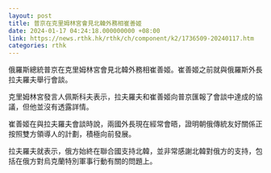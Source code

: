 ```yaml
---
layout: post
title: 普京在克里姆林宮會見北韓外務相崔善姬
date: 2024-01-17 04:24:18.000000000 +08:00
link: https://news.rthk.hk/rthk/ch/component/k2/1736509-20240117.htm
categories: rthk
---
```


俄羅斯總統普京在克里姆林宮會見北韓外務相崔善姬。崔善姬之前就與俄羅斯外長拉夫羅夫舉行會談。

克里姆林宮發言人佩斯科夫表示，拉夫羅夫和崔善姬向普京匯報了會談中達成的協議，但他並沒有透露詳情。

崔善姬在與拉夫羅夫會談時說，兩國外長現在經常會晤，證明朝俄傳統友好關係正按照雙方領導人的計劃，積極向前發展。

拉夫羅夫就表示，俄方始終在聯合國支持北韓，並非常感謝北韓對俄方的支持，包括在俄方對烏克蘭特別軍事行動有關的問題上。

